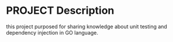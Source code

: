 # PROJECT Description

this project purposed for sharing knowledge about unit testing and dependency injection in GO language.